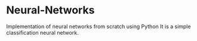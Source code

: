 # Neural-Networks
Implementation of neural networks from scratch using Python
It is a simple classification neural network.

